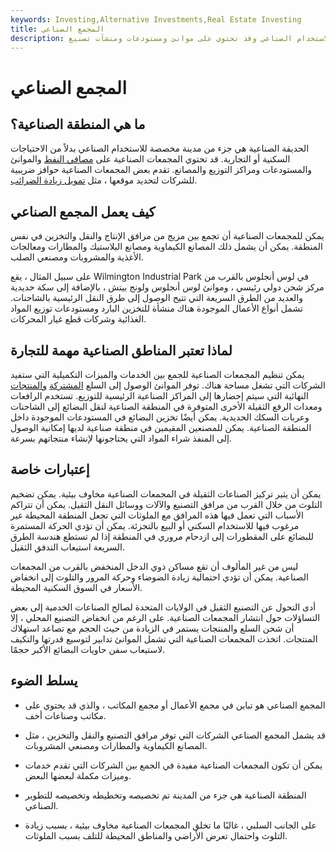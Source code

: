 ```yaml
---
keywords: Investing,Alternative Investments,Real Estate Investing
title: المجمع الصناعي
description: المنطقة الصناعية هي جزء من مدينة مخصصة للاستخدام الصناعي وقد تحتوي على موانئ ومستودعات ومنشآت تصنيع.
---
```


# المجمع الصناعي
## ما هي المنطقة الصناعية؟

الحديقة الصناعية هي جزء من مدينة مخصصة للاستخدام الصناعي بدلاً من الاحتياجات السكنية أو التجارية. قد تحتوي المجمعات الصناعية على [مصافي النفط](/oil-refinery) والموانئ والمستودعات ومراكز التوزيع والمصانع. تقدم بعض المجمعات الصناعية حوافز ضريبية للشركات لتحديد موقعها ، مثل [تمويل زيادة الضرائب](/financing).

## كيف يعمل المجمع الصناعي

يمكن للمجمعات الصناعية أن تجمع بين مزيج من مرافق الإنتاج والنقل والتخزين في نفس المنطقة. يمكن أن يشمل ذلك المصانع الكيماوية ومصانع البلاستيك والمطارات ومعالجات الأغذية والمشروبات ومصنعي الصلب.

على سبيل المثال ، يقع Wilmington Industrial Park في لوس أنجلوس بالقرب من مركز شحن دولي رئيسي ، وموانئ لوس أنجلوس ولونج بيتش ، بالإضافة إلى سكة حديدية والعديد من الطرق السريعة التي تتيح الوصول إلى طرق النقل الرئيسية بالشاحنات. تشمل أنواع الأعمال الموجودة هناك منشأة للتخزين البارد ومستودعات توزيع المواد الغذائية وشركات قطع غيار المحركات.

## لماذا تعتبر المناطق الصناعية مهمة للتجارة

يمكن تنظيم المجمعات الصناعية للجمع بين الخدمات والميزات التكميلية التي ستفيد الشركات التي تشغل مساحة هناك. توفر الموانئ الوصول إلى السلع [المشتركة](/commodity) [والمنتجات](/commodity) النهائية التي سيتم إحضارها إلى المراكز الصناعية الرئيسية للتوزيع. تستخدم الرافعات ومعدات الرفع الثقيلة الأخرى المتوفرة في المنطقة الصناعية لنقل البضائع إلى الشاحنات وعربات السكك الحديدية. يمكن أيضًا تخزين البضائع في المستودعات الموجودة داخل المنطقة الصناعية. يمكن للمصنعين المقيمين في منطقة صناعية لديها إمكانية الوصول إلى المنفذ شراء المواد التي يحتاجونها لإنشاء منتجاتهم بسرعة.

## إعتبارات خاصة

يمكن أن يثير تركيز الصناعات الثقيلة في المجمعات الصناعية مخاوف بيئية. يمكن تضخيم التلوث من خلال القرب من مرافق التصنيع والآلات ووسائل النقل الثقيل. يمكن أن تتراكم الأسباب التي تعمل فيها هذه المرافق مع الملوثات التي تجعل المنطقة المحيطة غير مرغوب فيها للاستخدام السكني أو البيع بالتجزئة. يمكن أن تؤدي الحركة المستمرة للبضائع على المقطورات إلى ازدحام مروري في المنطقة إذا لم تستطع هندسة الطرق السريعة استيعاب التدفق الثقيل.

ليس من غير المألوف أن تقع مساكن ذوي الدخل المنخفض بالقرب من المجمعات الصناعية. يمكن أن تؤدي احتمالية زيادة الضوضاء وحركة المرور والتلوث إلى انخفاض الأسعار في السوق السكنية المحيطة.

أدى التحول عن التصنيع الثقيل في الولايات المتحدة لصالح الصناعات الخدمية إلى بعض التساؤلات حول انتشار المجمعات الصناعية. على الرغم من انخفاض التصنيع المحلي ، إلا أن شحن السلع والمنتجات يستمر في الزيادة من حيث الحجم مع تصاعد استهلاك المنتجات. اتخذت المجمعات الصناعية التي تشمل الموانئ تدابير لتوسيع قدرتها والتكيف لاستيعاب سفن حاويات البضائع الأكبر حجمًا.

## يسلط الضوء

- المجمع الصناعي هو تباين في مجمع الأعمال أو مجمع المكاتب ، والذي قد يحتوي على مكاتب وصناعات أخف.

- قد يشمل المجمع الصناعي الشركات التي توفر مرافق التصنيع والنقل والتخزين ، مثل المصانع الكيماوية والمطارات ومصنعي المشروبات.

- يمكن أن تكون المجمعات الصناعية مفيدة في الجمع بين الشركات التي تقدم خدمات وميزات مكملة لبعضها البعض.

- المنطقة الصناعية هي جزء من المدينة تم تخصيصه وتخطيطه وتخصيصه للتطوير الصناعي.

- على الجانب السلبي ، غالبًا ما تخلق المجمعات الصناعية مخاوف بيئية ، بسبب زيادة التلوث واحتمال تعرض الأراضي والمناطق المحيطة للتلف بسبب الملوثات.


